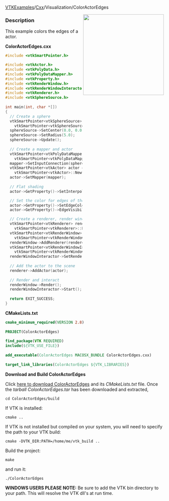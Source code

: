 [VTKExamples](Home)/[Cxx](Cxx)/Visualization/ColorActorEdges

<img align="right" src="https://github.com/lorensen/VTKExamples/raw/master/Testing/Baseline/Visualization/TestColorActorEdges.png" width="256" />

### Description
This example colors the edges of a actor.

**ColorActorEdges.cxx**
```c++
#include <vtkSmartPointer.h>

#include <vtkActor.h>
#include <vtkPolyData.h>
#include <vtkPolyDataMapper.h>
#include <vtkProperty.h>
#include <vtkRenderWindow.h>
#include <vtkRenderWindowInteractor.h>
#include <vtkRenderer.h>
#include <vtkSphereSource.h>
 
int main(int, char *[])
{
  // Create a sphere
  vtkSmartPointer<vtkSphereSource> sphereSource =
    vtkSmartPointer<vtkSphereSource>::New();
  sphereSource->SetCenter(0.0, 0.0, 0.0);
  sphereSource->SetRadius(5.0);
  sphereSource->Update();
  
  // Create a mapper and actor
  vtkSmartPointer<vtkPolyDataMapper> mapper =
    vtkSmartPointer<vtkPolyDataMapper>::New();
  mapper->SetInputConnection(sphereSource->GetOutputPort());
  vtkSmartPointer<vtkActor> actor =
    vtkSmartPointer<vtkActor>::New();
  actor->SetMapper(mapper);
  
  // Flat shading
  actor->GetProperty()->SetInterpolationToFlat();

  // Set the color for edges of the sphere
  actor->GetProperty()->SetEdgeColor(1.0, 0.0, 0.0); //(R,G,B)
  actor->GetProperty()->EdgeVisibilityOn();

  // Create a renderer, render window, and interactor
  vtkSmartPointer<vtkRenderer> renderer =
    vtkSmartPointer<vtkRenderer>::New();
  vtkSmartPointer<vtkRenderWindow> renderWindow =
    vtkSmartPointer<vtkRenderWindow>::New();
  renderWindow->AddRenderer(renderer);
  vtkSmartPointer<vtkRenderWindowInteractor> renderWindowInteractor =
    vtkSmartPointer<vtkRenderWindowInteractor>::New();
  renderWindowInteractor->SetRenderWindow(renderWindow);
 
  // Add the actor to the scene
  renderer->AddActor(actor);
 
  // Render and interact
  renderWindow->Render();
  renderWindowInteractor->Start();
 
  return EXIT_SUCCESS;
}
```
**CMakeLists.txt**
```cmake
cmake_minimum_required(VERSION 2.8)
 
PROJECT(ColorActorEdges)
 
find_package(VTK REQUIRED)
include(${VTK_USE_FILE})
 
add_executable(ColorActorEdges MACOSX_BUNDLE ColorActorEdges.cxx)
 
target_link_libraries(ColorActorEdges ${VTK_LIBRARIES})
```

**Download and Build ColorActorEdges**

Click [here to download ColorActorEdges](https://github.com/lorensen/VTKWikiExamplesTarballs/raw/master/ColorActorEdges.tar) and its *CMakeLists.txt* file.
Once the *tarball ColorActorEdges.tar* has been downloaded and extracted,
```
cd ColorActorEdges/build 
```
If VTK is installed:
```
cmake ..
```
If VTK is not installed but compiled on your system, you will need to specify the path to your VTK build:
```
cmake -DVTK_DIR:PATH=/home/me/vtk_build ..
```
Build the project:
```
make
```
and run it:
```
./ColorActorEdges
```
**WINDOWS USERS PLEASE NOTE:** Be sure to add the VTK bin directory to your path. This will resolve the VTK dll's at run time.

